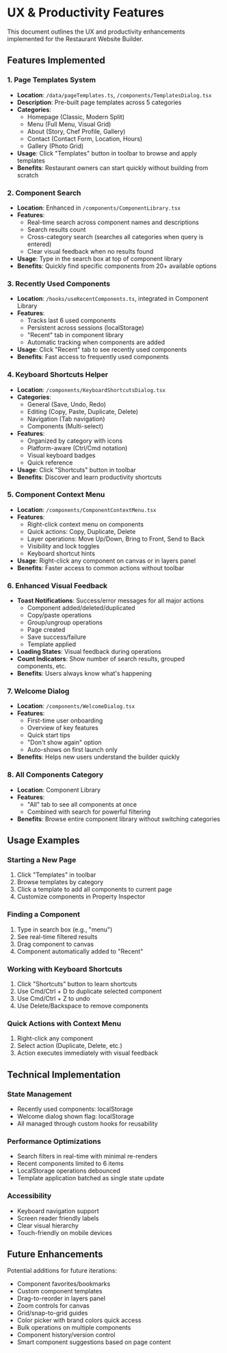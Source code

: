 # UX & Productivity Features

This document outlines the UX and productivity enhancements implemented for the Restaurant Website Builder.

## Features Implemented

### 1. Page Templates System
- **Location**: `/data/pageTemplates.ts`, `/components/TemplatesDialog.tsx`
- **Description**: Pre-built page templates across 5 categories
- **Categories**:
  - Homepage (Classic, Modern Split)
  - Menu (Full Menu, Visual Grid)
  - About (Story, Chef Profile, Gallery)
  - Contact (Contact Form, Location, Hours)
  - Gallery (Photo Grid)
- **Usage**: Click "Templates" button in toolbar to browse and apply templates
- **Benefits**: Restaurant owners can start quickly without building from scratch

### 2. Component Search
- **Location**: Enhanced in `/components/ComponentLibrary.tsx`
- **Features**:
  - Real-time search across component names and descriptions
  - Search results count
  - Cross-category search (searches all categories when query is entered)
  - Clear visual feedback when no results found
- **Usage**: Type in the search box at top of component library
- **Benefits**: Quickly find specific components from 20+ available options

### 3. Recently Used Components
- **Location**: `/hooks/useRecentComponents.ts`, integrated in Component Library
- **Features**:
  - Tracks last 6 used components
  - Persistent across sessions (localStorage)
  - "Recent" tab in component library
  - Automatic tracking when components are added
- **Usage**: Click "Recent" tab to see recently used components
- **Benefits**: Fast access to frequently used components

### 4. Keyboard Shortcuts Helper
- **Location**: `/components/KeyboardShortcutsDialog.tsx`
- **Categories**:
  - General (Save, Undo, Redo)
  - Editing (Copy, Paste, Duplicate, Delete)
  - Navigation (Tab navigation)
  - Components (Multi-select)
- **Features**:
  - Organized by category with icons
  - Platform-aware (Ctrl/Cmd notation)
  - Visual keyboard badges
  - Quick reference
- **Usage**: Click "Shortcuts" button in toolbar
- **Benefits**: Discover and learn productivity shortcuts

### 5. Component Context Menu
- **Location**: `/components/ComponentContextMenu.tsx`
- **Features**:
  - Right-click context menu on components
  - Quick actions: Copy, Duplicate, Delete
  - Layer operations: Move Up/Down, Bring to Front, Send to Back
  - Visibility and lock toggles
  - Keyboard shortcut hints
- **Usage**: Right-click any component on canvas or in layers panel
- **Benefits**: Faster access to common actions without toolbar

### 6. Enhanced Visual Feedback
- **Toast Notifications**: Success/error messages for all major actions
  - Component added/deleted/duplicated
  - Copy/paste operations
  - Group/ungroup operations
  - Page created
  - Save success/failure
  - Template applied
- **Loading States**: Visual feedback during operations
- **Count Indicators**: Show number of search results, grouped components, etc.
- **Benefits**: Users always know what's happening

### 7. Welcome Dialog
- **Location**: `/components/WelcomeDialog.tsx`
- **Features**:
  - First-time user onboarding
  - Overview of key features
  - Quick start tips
  - "Don't show again" option
  - Auto-shows on first launch only
- **Benefits**: Helps new users understand the builder quickly

### 8. All Components Category
- **Location**: Component Library
- **Features**:
  - "All" tab to see all components at once
  - Combined with search for powerful filtering
- **Benefits**: Browse entire component library without switching categories

## Usage Examples

### Starting a New Page
1. Click "Templates" in toolbar
2. Browse templates by category
3. Click a template to add all components to current page
4. Customize components in Property Inspector

### Finding a Component
1. Type in search box (e.g., "menu")
2. See real-time filtered results
3. Drag component to canvas
4. Component automatically added to "Recent"

### Working with Keyboard Shortcuts
1. Click "Shortcuts" button to learn shortcuts
2. Use Cmd/Ctrl + D to duplicate selected component
3. Use Cmd/Ctrl + Z to undo
4. Use Delete/Backspace to remove components

### Quick Actions with Context Menu
1. Right-click any component
2. Select action (Duplicate, Delete, etc.)
3. Action executes immediately with visual feedback

## Technical Implementation

### State Management
- Recently used components: localStorage
- Welcome dialog shown flag: localStorage
- All managed through custom hooks for reusability

### Performance Optimizations
- Search filters in real-time with minimal re-renders
- Recent components limited to 6 items
- LocalStorage operations debounced
- Template application batched as single state update

### Accessibility
- Keyboard navigation support
- Screen reader friendly labels
- Clear visual hierarchy
- Touch-friendly on mobile devices

## Future Enhancements

Potential additions for future iterations:
- Component favorites/bookmarks
- Custom component templates
- Drag-to-reorder in layers panel
- Zoom controls for canvas
- Grid/snap-to-grid guides
- Color picker with brand colors quick access
- Bulk operations on multiple components
- Component history/version control
- Smart component suggestions based on page content
